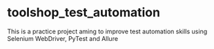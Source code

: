 # toolshop_test_automation
This is a practice project aming to improve test automation skills using Selenium WebDriver, PyTest and Allure
